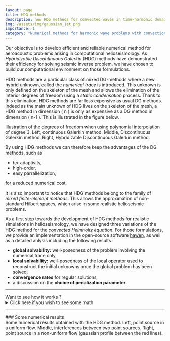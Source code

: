 ```yaml
---
layout: page
title: HDG methods
description: new HDG methods for convected waves in time-harmonic domain
img: /assets/img/gaussian_jet.png
importance: 1
category: "Numerical methods for harmonic wave problems with convection"
---
```



Our objective is to develop efficient and reliable numerical method for aeroacoustic problems arising in computational helioseismology.
As *Hybridizable Discontinuous Galerkin* (HDG) methods have demonstrated their efficiency for solving seismic inverse problem, we have chosen to build our computational environment on those formulations.

HDG methods are a particular class of mixed DG-methods where a new hybrid unknown, called the *numerical trace* is introduced.
This unknown is only defined on the skeleton of the mesh and allows the elimination of the interior degrees of freedom using a *static condensation* process.
Thank to this elimination, HDG methods are far less expensive as usual DG methods.
Indeed as the main unknown of HDG lives on the skeleton of the mesh, a HDG method in dimension \( n \) is only as expensive as a DG method in dimension \( n-1 \).
This is illustrated in the figure below.
<div class="row">
    <div class="col-sm mt-3 mt-md-0">
        <img class="img-fluid rounded z-depth-1" src="{{ '/assets/img/dof_cg.png' | relative_url }}" alt="" title="dof cg" />
    </div>
    <div class="col-sm mt-3 mt-md-0">
        <img class="img-fluid rounded z-depth-1" src="{{ '/assets/img/dof_dg.png' | relative_url }}" alt="" title="dof dg" />
    </div>
    <div class="col-sm mt-3 mt-md-0">
        <img class="img-fluid rounded z-depth-1" src="{{ '/assets/img/dof_hdg.png' | relative_url }}" alt="" title="dof hdg" />
    </div>
</div>
<div class="caption">
Illustration of the degrees of freedom when using polynomial interpolation of degree 3. Left, continuous Galerkin method. Middle, Discontinuous Galerkin method. Right, Hybridizable Discontinuous Galerkin method.
</div>

By using HDG methods we can therefore keep the advantages of the DG methods, such as 
  * *hp*-adaptivity,
  * high-order,
  * easy parrallelization, 

for a reduced numerical cost.

It is also important to notice that HDG methods belong to the family of *mixed finite-element methods*.
This allows the approximation of non-standard Hilbert spaces, which arise in some realistic helioseismic problems.

As a first step towards the development of HDG methods for realistic simulations in helioseismology, we have designed three variations of the HDG method for the *convected Helmholtz equation*.
For those formulations, we provide an implementation in the open-source software [hawen](https://ffaucher.gitlab.io/hawen-website/), as well as a detailed anlysis including the following results :
  * **global solvability:** well-posedness of the problem involving the numerical trace only,
  * **local solvability:** well-posedness of the local operator used to reconstruct the initial unknowns once the global problem has been solved,
  * **convergence rates** for regular solutions,
  * a discussion on the **choice of penalization parameter**.

<hr/>
Want to see how it works ?
<details>
<summary> Click here if you wish to see some math</summary>
Starting from the <em>convected Helmholtz equation</em>

$$
-\omega^2 p-2i\omega\vec{v_0}\cdot\nabla p -\vec{v_0}\cdot\nabla[\vec{v_0}\cdot\nabla p]-\mathrm{div}\left(c_0^2\nabla p\right)=s,
$$

we introduce the matrix \( M_0 = c_0^2\mathrm{Id}-\vec{v_0}\vec{v_0}^T \) and the <em>total flux </em> \( \vec\sigma=-M_0\nabla p -2i\omega p \vec{v_0} \) to reach the following <em>first-order in space formulation</em>

$$
\left\{\begin{array}{cc}
M_0^{-1}\vec\sigma + \nabla p + 2i\omega p M_0^{-1}\vec{v_0} &= 0, \\
-\omega^2 p +\mathrm{div}(\vec\sigma) &= s.
\end{array}\right.
$$

The key ingredient of HDG methods is the <em>trace unknown</em> \( \lambda_h\) which approximates \( p \) on the skeleton of the mesh \( \mathcal T_h \).
In the variational formulation, boundary integrals involving \( p \) will be discretized by boundary integrals involving \( \lambda_h \), <em>eg.</em>

$$
\int_{\partial K} p_h \vec r\cdot \vec n \mathrm ds \ \overset{\text{becomes}}{\longrightarrow}  \ \int_{\partial K} \lambda_h \vec r\cdot\vec n\mathrm ds.
$$

On an element \(K\) of the mesh, each unknown is  approximated by a polynomial function : \(p^K_h\in\mathcal P(K)\) and \(\vec\sigma^K_h\in\vec{\mathcal P}(K) \), this leads to the following <em>local prolem</em>

$$
\mathbb A^K\begin{bmatrix} p_h^K \\ \vec\sigma_h^K \end{bmatrix} + \mathbb C^K\left[\lambda_h\right]=\mathbb S^K.
$$

As the approximation spaces are discontinuous, we need to glue the elements together.
This is done by choosing the <em>numerical flux</em> between two elements for \( \vec\sigma \) as

$$
\widehat{\vec\sigma}^K_h\cdot\vec n = \vec\sigma_h^K\cdot\vec n + i\omega\tau\left(p_h^K-\lambda_h\right),
$$

where \( \tau \) is a penalization parameter that controls the stability of the method.
This choice ensures the normal continuity of \( \vec\sigma \) on the interface between two elements.
Using the approximation spaces for \( p_h^K \) and \( \vec\sigma_h^K \) in the transmission condition, we obtain

$$
\sum_{K\in\mathcal T_{h}} \left( \mathbb B^K\begin{bmatrix} p_h^K \\ \vec\sigma_h^K \end{bmatrix} + \mathbb L^K\left[\lambda_h\right] \right) = 0.
$$

Here \( \mathbb B^K \) and \( \mathbb L^K \) are surfacic terms.


We can now eliminate the interior nodes of the local problem to obtain an expression of the local unknowns in terms of \( \lambda_h \)

$$
\begin{bmatrix} p_h^K \\ \vec\sigma_h^K \end{bmatrix} = (\mathbb{A}^K)^{-1}\mathbb{S}^K-(\mathbb{A}^K)^{-1}\mathbb{C}^K\left[\lambda_h\right].
$$

Finally, by using this last formula in the transmission condition, we can obtain the <em> global problem </em>

$$
\sum_{K\in\mathcal{T}_h}\left(\mathbb L^K-\mathbb B^K(\mathbb A^K)^{-1}\mathbb C^K\right)\left[\lambda_h\right]=-\sum_{K\in\mathcal T_h}\mathbb B^K(\mathbb A^K)^{-1}\mathbb S^K,
$$

which is the main problem of the HDG method.

Solving an equation using a HDG method is therefore a two-step process :
<ol>
  <li> Solving the global problem for \( \lambda_h \), </li>
  <li> Reconstructring \( p_h^K \) and \( \vec\sigma_h^K \) on each element \( K\in\mathcal T_h \). </li>
</ol>

</details>
<hr/>
### Some numerical results
<div class="row">
    <div class="col-sm mt-3 mt-md-0">
        <img class="img-fluid rounded z-depth-1" src="{{ '/assets/img/p_abc_M6e-1.png' | relative_url }}" alt="" title="res 1" />
    </div>
    <div class="col-sm mt-3 mt-md-0">
        <img class="img-fluid rounded z-depth-1" src="{{ '/assets/img/p_abc_interf.png' | relative_url }}" alt="" title="res 2" />
    </div>
    <div class="col-sm mt-3 mt-md-0">
        <img class="img-fluid rounded z-depth-1" src="{{ '/assets/img/gaussian_jet_2.png' | relative_url }}" alt="" title="res 3" />
    </div>
</div>
<div class="caption">
Some numerical results obtained with the HDG method. Left, point source in a uniform flow. Middle, interferences between two point sources. Right, point source in a non-uniform flow (gaussian profile between the red lines).
</div>
